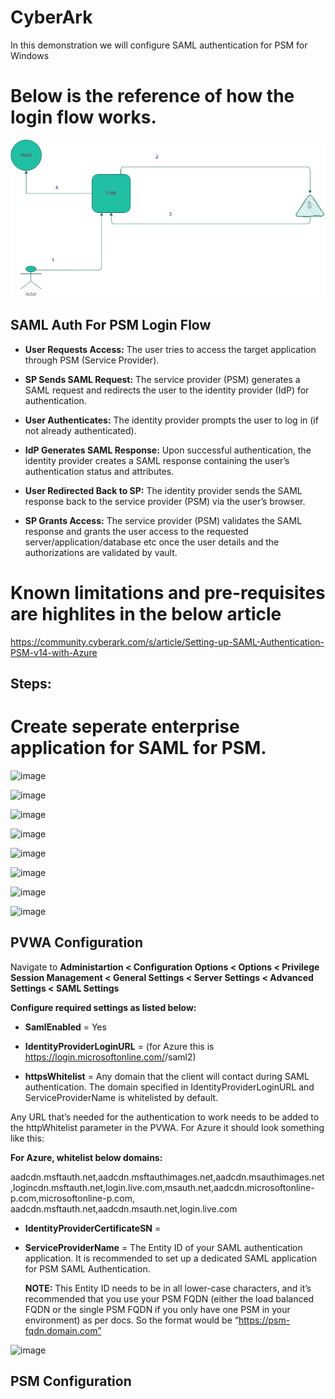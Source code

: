 # CyberArk
In this demonstration we will configure SAML authentication for PSM for Windows

# Below is the reference of how the login flow works.

![alt text](https://github.com/Vamshi-Msi/CyberArk/blob/main/PSM%20for%20SAML.jpg?raw=true)

## SAML Auth For PSM Login Flow


- **User Requests Access:** The user tries to access the target application through PSM (Service Provider).

- **SP Sends SAML Request:** The service provider (PSM) generates a SAML request and redirects the user to the identity provider (IdP) for authentication.

- **User Authenticates:** The identity provider prompts the user to log in (if not already authenticated).

- **IdP Generates SAML Response:** Upon successful authentication, the identity provider creates a SAML response containing the user’s authentication status and attributes.

- **User Redirected Back to SP:** The identity provider sends the SAML response back to the service provider (PSM) via the user’s browser.

- **SP Grants Access:** The service provider (PSM) validates the SAML response and grants the user access to the requested server/application/database etc once the user details and the authorizations are validated by vault.

# Known limitations and pre-requisites are highlites in the below article

https://community.cyberark.com/s/article/Setting-up-SAML-Authentication-PSM-v14-with-Azure

## Steps:

# Create seperate enterprise application for SAML for PSM.


![image](https://github.com/user-attachments/assets/35f64a09-aaf1-4f76-977d-10b819963a4f)



![image](https://github.com/user-attachments/assets/499ca3f5-9693-4e15-b587-22307cce3629)



![image](https://github.com/user-attachments/assets/61c1733d-e38a-46d4-a4dd-ce181bd533c6)

 

![image](https://github.com/user-attachments/assets/dceedb17-ab0d-40b3-bbfd-93ccf99952c9)



![image](https://github.com/user-attachments/assets/a766d046-53ab-4d84-b208-a7365bf9fed2)



![image](https://github.com/user-attachments/assets/c27169b3-808c-4fc7-8ca8-0d4af8faafec)



![image](https://github.com/user-attachments/assets/b526e643-e813-4af1-bbaa-ea3fcfa54404)


![image](https://github.com/user-attachments/assets/dd4b4277-f5b7-4411-ae9f-03b287086d9a)


## PVWA Configuration

Navigate to **Administartion < Configuration Options < Options < Privilege Session Management < General Settings < Server Settings < Advanced Settings < SAML Settings**

**Configure required settings as listed below:**

- **SamlEnabled** = Yes

- **IdentityProviderLoginURL** = <Your IdP login URL> (for Azure this is https://login.microsoftonline.com/<tenantID>/saml2) 

- **httpsWhitelist** = Any domain that the client will contact during SAML authentication. The domain specified in IdentityProviderLoginURL and ServiceProviderName is whitelisted by default. 

Any URL that’s needed for the authentication to work needs to be added to the httpWhitelist parameter in the PVWA. For Azure it should look something like this:


**For Azure, whitelist below domains:**

aadcdn.msftauth.net,aadcdn.msftauthimages.net,aadcdn.msauthimages.net,logincdn.msftauth.net,login.live.com,msauth.net,aadcdn.microsoftonline-p.com,microsoftonline-p.com, aadcdn.msftauth.net,aadcdn.msauth.net,login.live.com


- **IdentityProviderCertificateSN** = <serialnumber of the SAML certificate from your IdP> 

- **ServiceProviderName** = The Entity ID of your SAML authentication application. It is recommended to set up a dedicated SAML application for PSM SAML Authentication.  
 
   **NOTE:** This Entity ID needs to be in all lower-case characters, and it’s recommended that you use your PSM FQDN (either the load balanced FQDN or the 
             single PSM FQDN if you only have one PSM in your environment) as per docs. So the format would be “https://psm-fqdn.domain.com”  

![image](https://github.com/user-attachments/assets/2273a7f5-9d24-4f06-a337-07e1e0bb2db8)


## PSM Configuration
